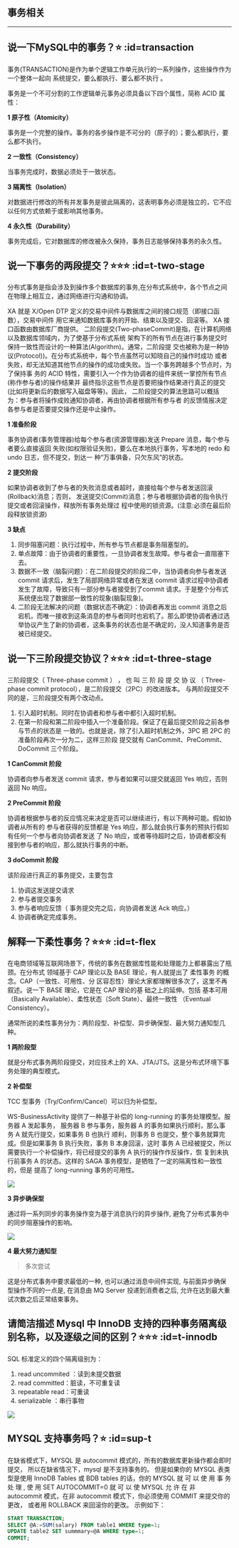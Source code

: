 ## 事务相关
---
## 说一下MySQL中的事务？⭐ :id=transaction
事务(TRANSACTION)是作为单个逻辑工作单元执行的一系列操作，这些操作作为一个整体一起向
系统提交，要么都执行、要么都不执行 。

事务是一个不可分割的工作逻辑单元事务必须具备以下四个属性，简称 ACID 属性：

**1 原子性（Atomicity）**

事务是一个完整的操作。事务的各步操作是不可分的（原子的）；要么都执行，要么都不执行。

**2 一致性（Consistency）**

当事务完成时，数据必须处于一致状态。

**3 隔离性（Isolation）**

对数据进行修改的所有并发事务是彼此隔离的，这表明事务必须是独立的，它不应以任何方式依赖于或影响其他事务。

**4 永久性（Durability）**

事务完成后，它对数据库的修改被永久保持，事务日志能够保持事务的永久性。

## 说一下事务的两段提交？⭐⭐⭐ :id=t-two-stage
分布式事务是指会涉及到操作多个数据库的事务,在分布式系统中，各个节点之间在物理上相互立，通过网络进行沟通和协调。

XA 就是 X/Open DTP 定义的交易中间件与数据库之间的接口规范（即接口函数），交易中间件
用它来通知数据库事务的开始、结束以及提交、回滚等。 XA 接口函数由数据库厂商提供。
二阶段提交(Two-phaseCommit)是指，在计算机网络以及数据库领域内，为了使基于分布式系统
架构下的所有节点在进行事务提交时保持一致性而设计的一种算法(Algorithm)。通常，二阶段提
交也被称为是一种协议(Protocol))。在分布式系统中，每个节点虽然可以知晓自己的操作时成功
或者失败，却无法知道其他节点的操作的成功或失败。当一个事务跨越多个节点时，为了保持事
务的 ACID 特性，需要引入一个作为协调者的组件来统一掌控所有节点(称作参与者)的操作结果并
最终指示这些节点是否要把操作结果进行真正的提交(比如将更新后的数据写入磁盘等等)。因此，
二阶段提交的算法思路可以概括为：参与者将操作成败通知协调者，再由协调者根据所有参与者
的反馈情报决定各参与者是否要提交操作还是中止操作。

**1 准备阶段**

事务协调者(事务管理器)给每个参与者(资源管理器)发送 Prepare 消息，每个参与者要么直接返回
失败(如权限验证失败)，要么在本地执行事务，写本地的 redo 和 undo 日志，但不提交，到达一
种“万事俱备，只欠东风”的状态。

**2 提交阶段**

如果协调者收到了参与者的失败消息或者超时，直接给每个参与者发送回滚(Rollback)消息；否则，
发送提交(Commit)消息；参与者根据协调者的指令执行提交或者回滚操作，释放所有事务处理过
程中使用的锁资源。(注意:必须在最后阶段释放锁资源)

**3 缺点**

1. 同步阻塞问题：执行过程中，所有参与节点都是事务阻塞型的。
1. 单点故障：由于协调者的重要性，一旦协调者发生故障。参与者会一直阻塞下去。
1. 数据不一致（脑裂问题）：在二阶段提交的阶段二中，当协调者向参与者发送 commit 请求后，发生了局部网络异常或者在发送 commit 请求过程中协调者发生了故障，导致只有一部分参与者接受到了commit 请求。于是整个分布式系统便出现了数据部一致性的现象(脑裂现象)。
1. 二阶段无法解决的问题（数据状态不确定）：协调者再发出 commit 消息之后宕机，而唯一接收到这条消息的参与者同时也宕机了。那么即使协调者通过选举协议产生了新的协调者，这条事务的状态也是不确定的，没人知道事务是否被已经提交。

## 说一下三阶段提交协议？⭐⭐⭐ :id=t-three-stage
三阶段提交（ Three-phase commit ） ， 也 叫 三 阶 段 提 交 协 议 （ Three-phase commit 
protocol），是二阶段提交（2PC）的改进版本。
与两阶段提交不同的是，三阶段提交有两个改动点。
1. 引入超时机制。同时在协调者和参与者中都引入超时机制。
2. 在第一阶段和第二阶段中插入一个准备阶段。保证了在最后提交阶段之前各参与节点的状态是
一致的。也就是说，除了引入超时机制之外，3PC 把 2PC 的准备阶段再次一分为二，这样三阶段
提交就有 CanCommit、PreCommit、DoCommit 三个阶段。

**1 CanCommit 阶段**

协调者向参与者发送 commit 请求，参与者如果可以提交就返回 Yes 响应，否则返回 No 响应。

**2 PreCommit 阶段**

协调者根据参与者的反应情况来决定是否可以继续进行，有以下两种可能。假如协调者从所有的
参与者获得的反馈都是 Yes 响应，那么就会执行事务的预执行假如有任何一个参与者向协调者发送
了 No 响应，或者等待超时之后，协调者都没有接到参与者的响应，那么就执行事务的中断。

**3 doCommit 阶段**

该阶段进行真正的事务提交，主要包含 
1. 协调这发送提交请求 
2. 参与者提交事务 
3. 参与者响应反馈（ 事务提交完之后，向协调者发送 Ack 响应。）
4. 协调者确定完成事务。

## 解释一下柔性事务？⭐⭐⭐ :id=t-flex
在电商领域等互联网场景下，传统的事务在数据库性能和处理能力上都暴露出了瓶颈。在分布式
领域基于 CAP 理论以及 BASE 理论，有人就提出了 柔性事务 的概念。CAP（一致性、可用性、分
区容忍性）理论大家都理解很多次了，这里不再叙述。说一下 BASE 理论，它是在 CAP 理论的基
础之上的延伸。包括 基本可用（Basically Available）、柔性状态（Soft State）、最终一致性
（Eventual Consistency）。

通常所说的柔性事务分为：两阶段型、补偿型、异步确保型、最大努力通知型几种。

**1 两阶段型**

就是分布式事务两阶段提交，对应技术上的 XA、JTA/JTS。这是分布式环境下事务处理的典型模式。

**2 补偿型**

TCC 型事务（Try/Confirm/Cancel）可以归为补偿型。

WS-BusinessActivity 提供了一种基于补偿的 long-running 的事务处理模型。服务器 A 发起事务，
服务器 B 参与事务，服务器 A 的事务如果执行顺利，那么事务 A 就先行提交，如果事务 B 也执行
顺利，则事务 B 也提交，整个事务就算完成。但是如果事务 B 执行失败，事务 B 本身回滚，这时
事务 A 已经被提交，所以需要执行一个补偿操作，将已经提交的事务 A 执行的操作作反操作，恢
复到未执行前事务 A 的状态。这样的 SAGA 事务模型，是牺牲了一定的隔离性和一致性的，但是
提高了 long-running 事务的可用性。

![](../imgs/mysql_11.jpg)

**3 异步确保型**

通过将一系列同步的事务操作变为基于消息执行的异步操作, 避免了分布式事务中的同步阻塞操作的影响。

![](../imgs/mysql_12.jpg)

**4 最大努力通知型**

> 多次尝试

这是分布式事务中要求最低的一种, 也可以通过消息中间件实现, 与前面异步确保型操作不同的一点是, 在消息由 MQ Server 投递到消费者之后, 允许在达到最大重试次数之后正常结束事务。

## 请简洁描述 Mysql 中 InnoDB 支持的四种事务隔离级别名称，以及逐级之间的区别？⭐⭐⭐ :id=t-innodb
SQL 标准定义的四个隔离级别为：
1. read uncommited ：读到未提交数据
1. read committed：脏读，不可重复读
1. repeatable read：可重读
1. serializable ：串行事物

![](../imgs/mysql_1.jpg)

## MYSQL 支持事务吗？⭐ :id=sup-t
在缺省模式下，MYSQL 是 autocommit 模式的，所有的数据库更新操作都会即时提交，
所以在缺省情况下，mysql 是不支持事务的。
但是如果你的 MYSQL 表类型是使用 InnoDB Tables 或 BDB tables 的话，你的 MYSQL
就 可 以 使 用 事 务 处 理 , 使 用 SET AUTOCOMMIT=0 就 可 以 使 MYSQL 允 许 在 非
autocommit 模式，在非 autocommit 模式下，你必须使用 COMMIT 来提交你的更改，
或者用 ROLLBACK 来回滚你的更改。
示例如下：
```sql
START TRANSACTION;
SELECT @A:=SUM(salary) FROM table1 WHERE type=1;
UPDATE table2 SET summmary=@A WHERE type=1;
COMMIT;
```